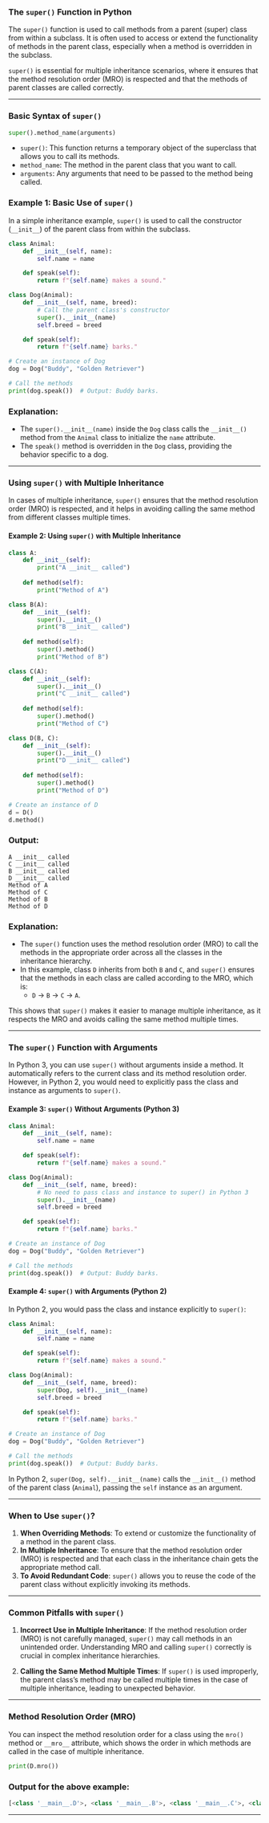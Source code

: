 ### **The `super()` Function in Python**

The `super()` function is used to call methods from a parent (super) class from within a subclass. It is often used to access or extend the functionality of methods in the parent class, especially when a method is overridden in the subclass. 

`super()` is essential for multiple inheritance scenarios, where it ensures that the method resolution order (MRO) is respected and that the methods of parent classes are called correctly.

---

### **Basic Syntax of `super()`**

```python
super().method_name(arguments)
```

- `super()`: This function returns a temporary object of the superclass that allows you to call its methods.
- `method_name`: The method in the parent class that you want to call.
- `arguments`: Any arguments that need to be passed to the method being called.

### **Example 1: Basic Use of `super()`**

In a simple inheritance example, `super()` is used to call the constructor (`__init__`) of the parent class from within the subclass.

```python
class Animal:
    def __init__(self, name):
        self.name = name

    def speak(self):
        return f"{self.name} makes a sound."

class Dog(Animal):
    def __init__(self, name, breed):
        # Call the parent class's constructor
        super().__init__(name)
        self.breed = breed

    def speak(self):
        return f"{self.name} barks."

# Create an instance of Dog
dog = Dog("Buddy", "Golden Retriever")

# Call the methods
print(dog.speak())  # Output: Buddy barks.
```

### **Explanation:**
- The `super().__init__(name)` inside the `Dog` class calls the `__init__()` method from the `Animal` class to initialize the `name` attribute.
- The `speak()` method is overridden in the `Dog` class, providing the behavior specific to a dog.

---

### **Using `super()` with Multiple Inheritance**

In cases of multiple inheritance, `super()` ensures that the method resolution order (MRO) is respected, and it helps in avoiding calling the same method from different classes multiple times.

#### **Example 2: Using `super()` with Multiple Inheritance**

```python
class A:
    def __init__(self):
        print("A __init__ called")
    
    def method(self):
        print("Method of A")

class B(A):
    def __init__(self):
        super().__init__()
        print("B __init__ called")
    
    def method(self):
        super().method()
        print("Method of B")

class C(A):
    def __init__(self):
        super().__init__()
        print("C __init__ called")
    
    def method(self):
        super().method()
        print("Method of C")

class D(B, C):
    def __init__(self):
        super().__init__()
        print("D __init__ called")
    
    def method(self):
        super().method()
        print("Method of D")

# Create an instance of D
d = D()
d.method()
```

### **Output:**
```
A __init__ called
C __init__ called
B __init__ called
D __init__ called
Method of A
Method of C
Method of B
Method of D
```

### **Explanation:**
- The `super()` function uses the method resolution order (MRO) to call the methods in the appropriate order across all the classes in the inheritance hierarchy.
- In this example, class `D` inherits from both `B` and `C`, and `super()` ensures that the methods in each class are called according to the MRO, which is:
  - `D` → `B` → `C` → `A`.

This shows that `super()` makes it easier to manage multiple inheritance, as it respects the MRO and avoids calling the same method multiple times.

---

### **The `super()` Function with Arguments**

In Python 3, you can use `super()` without arguments inside a method. It automatically refers to the current class and its method resolution order. However, in Python 2, you would need to explicitly pass the class and instance as arguments to `super()`.

#### **Example 3: `super()` Without Arguments (Python 3)**

```python
class Animal:
    def __init__(self, name):
        self.name = name

    def speak(self):
        return f"{self.name} makes a sound."

class Dog(Animal):
    def __init__(self, name, breed):
        # No need to pass class and instance to super() in Python 3
        super().__init__(name)
        self.breed = breed

    def speak(self):
        return f"{self.name} barks."

# Create an instance of Dog
dog = Dog("Buddy", "Golden Retriever")

# Call the methods
print(dog.speak())  # Output: Buddy barks.
```

#### **Example 4: `super()` with Arguments (Python 2)**

In Python 2, you would pass the class and instance explicitly to `super()`:

```python
class Animal:
    def __init__(self, name):
        self.name = name

    def speak(self):
        return f"{self.name} makes a sound."

class Dog(Animal):
    def __init__(self, name, breed):
        super(Dog, self).__init__(name)
        self.breed = breed

    def speak(self):
        return f"{self.name} barks."

# Create an instance of Dog
dog = Dog("Buddy", "Golden Retriever")

# Call the methods
print(dog.speak())  # Output: Buddy barks.
```

In Python 2, `super(Dog, self).__init__(name)` calls the `__init__()` method of the parent class (`Animal`), passing the `self` instance as an argument.

---

### **When to Use `super()`?**
1. **When Overriding Methods**: To extend or customize the functionality of a method in the parent class.
2. **In Multiple Inheritance**: To ensure that the method resolution order (MRO) is respected and that each class in the inheritance chain gets the appropriate method call.
3. **To Avoid Redundant Code**: `super()` allows you to reuse the code of the parent class without explicitly invoking its methods.

---

### **Common Pitfalls with `super()`**
1. **Incorrect Use in Multiple Inheritance**: If the method resolution order (MRO) is not carefully managed, `super()` may call methods in an unintended order. Understanding MRO and calling `super()` correctly is crucial in complex inheritance hierarchies.
   
2. **Calling the Same Method Multiple Times**: If `super()` is used improperly, the parent class’s method may be called multiple times in the case of multiple inheritance, leading to unexpected behavior.

---

### **Method Resolution Order (MRO)**

You can inspect the method resolution order for a class using the `mro()` method or `__mro__` attribute, which shows the order in which methods are called in the case of multiple inheritance.

```python
print(D.mro())
```

### **Output for the above example:**
```python
[<class '__main__.D'>, <class '__main__.B'>, <class '__main__.C'>, <class '__main__.A'>, <class 'object'>]
```

---
